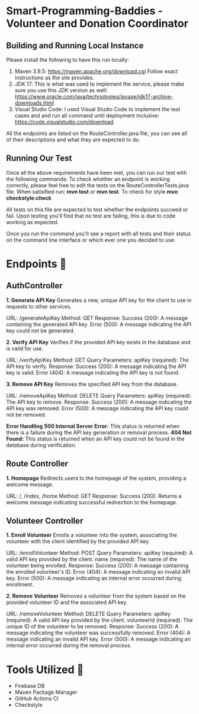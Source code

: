 # Smart-Programming-Baddies - Volunteer and Donation Coordinator

## Building and Running Local Instance
Please install the following to have this run locally:
  1. Maven 3.9.5: https://maven.apache.org/download.cgi Follow exact instructions as the site provides.
  2. JDK 17: This is what was used to implement the service, please make sure you use this JDK version as well: https://www.oracle.com/java/technologies/javase/jdk17-archive-downloads.html
  3. Visual Studio Code: I used Visual Studio Code to implement the test cases and and run all command until deployment inclusive: https://code.visualstudio.com/download


All the endpoints are listed on the RouteController.java file, you can see all of their descriptions and what they are expected to do. 

## Running Our Test
Once all the above requirements have been met, you can run our test with the following commands: 
To check whether an endpoint is working correctly, please feel free to edit the tests on the RouteControllerTests.java file. 
When satisified run: **mvn test** or **mvn test**. To check for style **mvn checkstyle:check**

All tests on this file are expected to test whether the endpoints succeed or fail. Upon testing you'll find that no test are failing, this is due to code working as expected. 

Once you run the command you'll see a report with all tests and their status on the command line interface or which ever one you decided to use. 

# Endpoints 🛜

## AuthController
**1. Generate API Key**
Generates a new, unique API key for the client to use in requests to other services.

URL: /generateApiKey
Method: GET
Response:
Success (200): A message containing the generated API key.
Error (500): A message indicating the API key could not be generated.

**2. Verify API Key**
Verifies if the provided API key exists in the database and is valid for use.

URL: /verifyApiKey
Method: GET
Query Parameters:
apiKey (required): The API key to verify.
Response:
Success (200): A message indicating the API key is valid.
Error (404): A message indicating the API key is not found.

**3. Remove API Key**
Removes the specified API key from the database.

URL: /removeApiKey
Method: DELETE
Query Parameters:
apiKey (required): The API key to remove.
Response:
Success (200): A message indicating the API key was removed.
Error (500): A message indicating the API key could not be removed.

**Error Handling**
**500 Internal Server Error:** This status is returned when there is a failure during the API key generation or removal process.
**404 Not Found:** This status is returned when an API key could not be found in the database during verification.

## Route Controller
**1. Homepage**
Redirects users to the homepage of the system, providing a welcome message.

URL: /, /index, /home
Method: GET
Response:
Success (200): Returns a welcome message indicating successful redirection to the homepage.

## Volunteer Controller
**1. Enroll Volunteer**
Enrolls a volunteer into the system, associating the volunteer with the client identified by the provided API key.

URL: /enrollVolunteer
Method: POST
Query Parameters:
apiKey (required): A valid API key provided by the client.
name (required): The name of the volunteer being enrolled.
Response:
Success (200): A message containing the enrolled volunteer's ID.
Error (404): A message indicating an invalid API key.
Error (500): A message indicating an internal error occurred during enrollment.

**2. Remove Volunteer**
Removes a volunteer from the system based on the provided volunteer ID and the associated API key.

URL: /removeVolunteer
Method: DELETE
Query Parameters:
apiKey (required): A valid API key provided by the client.
volunteerId (required): The unique ID of the volunteer to be removed.
Response:
Success (200): A message indicating the volunteer was successfully removed.
Error (404): A message indicating an invalid API key.
Error (500): A message indicating an internal error occurred during the removal process.



# Tools Utilized 🔬
- Firebase DB
- Maven Package Manager
- GitHub Actions CI
- Checkstyle




